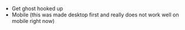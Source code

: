 * Get ghost hooked up
* Mobile (this was made desktop first and really does not work well on mobile right now)
